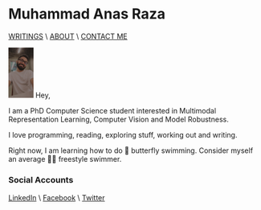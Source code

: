 # Muhammad Anas Raza


[WRITINGS](writings.md) \ [ABOUT](about.md) \ [CONTACT ME](mailto:mraza@oakland.edu)

<img src="myphoto.jpeg" alt="Muhammad Anas Raza" width="50" >
Hey,

I am a PhD Computer Science student interested in Multimodal Representation Learning, Computer Vision and Model Robustness. 

I love programming, reading, exploring stuff, working out and writing.

Right now, I am learning how to do  :butterfly: butterfly swimming. Consider myself an average :swimming_man:	freestyle swimmer. 


### Social Accounts 

[LinkedIn](https://linkedin.com/in/memanasraza) \ [Facebook](https://facebook.com/anas.init) \ [Twitter](https://twitter.com/anas_raza_m) 
